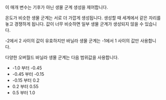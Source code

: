 이 매개 변수는 기후가 아닌 생물 군계 생성을 제어합니다.

온도가 비슷한 생물 군계는 서로 더 가깝게 생성됩니다. 생성할 때 세계에서 같은 자리를 놓고 경쟁하게 됩니다. 값이 너무 비슷하면 일부 생물 군계가 생성되지 않을 수 있습니다.

-2에서 2 사이의 값이 유효하지만 바닐라 생물 군계는 -1에서 1 사이의 값만 사용합니다.

다양한 오버월드 바닐라 생물 군계는 다음 범위값을 사용합니다.

* -1.0 부터 -0.45
* -0.45 부터 -0.15
* -0.15 부터 0.2
* 0.2 부터 0.55
* 0.5 부터 1.0